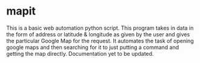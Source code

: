 # mapit
This is a basic web automation python script.
This program takes in data in the form of address or latitude & longitude as given by the user and gives the particular Google Map for the request. 
It automates the task of opening google maps and then searching for it to just putting a command and getting the map directly.
Documentation yet to be updated.
